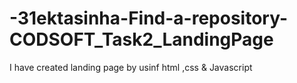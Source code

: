 # -31ektasinha-Find-a-repository-CODSOFT_Task2_LandingPage
I have created landing page by usinf html ,css &amp; Javascript
